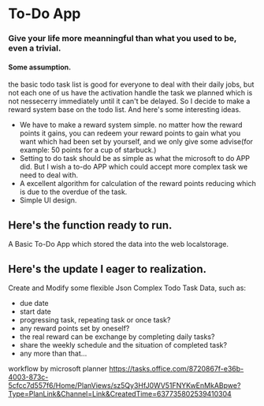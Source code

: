 # To-Do App
### Give your life more meanningful than what you used to be, even a trivial.

#### Some assumption.
the basic todo task list is good for everyone to deal with their daily jobs, but not each one of us have the activation handle the task we planned which is not nessecerry immediately until it can't be delayed.
So I decide to make a reward system base on the todo list.
And here's some interesting ideas.
- We have to make a reward system simple. no matter how the reward points it gains, you can redeem your reward points to gain what you want which had been set by yourself, and we only give some advise(for example: 50 points for a cup of starbuck.)
- Setting to do task should be as simple as what the microsoft to do APP did. But I wish a to-do APP which could accept more complex task we need to deal with.
- A excellent algorithm for calculation of the reward points reducing which is due to the overdue of the task.
- Simple UI design.

## Here's the function ready to run.
A Basic To-Do App which stored the data into the web localstorage.

## Here's the update I eager to realization.
Create and Modify some flexible Json Complex Todo Task Data, such as:
- due date
- start date
- progressing task, repeating task or once task?
- any reward points set by oneself?
- the real reward can be exchange by completing daily tasks?
- share the weekly schedule and the situation of completed task?
- any more than that...


workflow by microsoft planner
https://tasks.office.com/8720867f-e36b-4003-873c-5cfcc7d557f6/Home/PlanViews/sz5Qy3HfJ0WV51FNYKwEnMkABpwe?Type=PlanLink&Channel=Link&CreatedTime=637735802539410304
